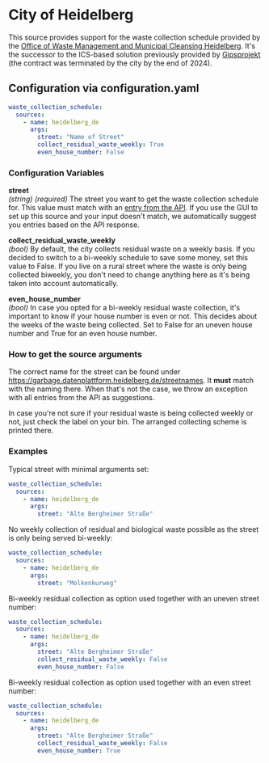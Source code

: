 # City of Heidelberg

This source provides support for the waste collection schedule provided by the [Office of Waste Management and Municipal Cleansing Heidelberg](https://www.heidelberg.de/abfall). It's the successor to the ICS-based solution previously provided by [Gipsprojekt](../ics/gipsprojekt_de.md) (the contract was terminated by the city by the end of 2024).

## Configuration via configuration.yaml

```yaml
waste_collection_schedule:
  sources:
    - name: heidelberg_de
      args:
        street: "Name of Street"
        collect_residual_waste_weekly: True
        even_house_number: False
```

### Configuration Variables

**street**  
*(string) (required)* The street you want to get the waste collection schedule for. This value must match with an [entry from the API](https://garbage.datenplattform.heidelberg.de/streetnames). If you use the GUI to set up this source and your input doesn't match, we automatically suggest you entries based on the API response.

**collect_residual_waste_weekly**  
*(bool)* By default, the city collects residual waste on a weekly basis. If you decided to switch to a bi-weekly schedule to save some money, set this value to False. If you live on a rural street where the waste is only being collected biweekly, you don't need to change anything here as it's being taken into account automatically.

**even_house_number**  
*(bool)* In case you opted for a bi-weekly residual waste collection, it's important to know if your house number is even or not. This decides about the weeks of the waste being collected. Set to False for an uneven house number and True for an even house number.

### How to get the source arguments
The correct name for the street can be found under https://garbage.datenplattform.heidelberg.de/streetnames. It **must** match with the naming there. When that's not the case, we throw an exception with all entries from the API as suggestions.

In case you're not sure if your residual waste is being collected weekly or not, just check the label on your bin. The arranged collecting scheme is printed there.

### Examples
Typical street with minimal arguments set:
```yaml
waste_collection_schedule:
  sources:
    - name: heidelberg_de
      args:
        street: "Alte Bergheimer Straße"
```

No weekly collection of residual and biological waste possible as the street is only being served bi-weekly:
```yaml
waste_collection_schedule:
  sources:
    - name: heidelberg_de
      args:
        street: "Molkenkurweg"
```

Bi-weekly residual collection as option used together with an uneven street number:
```yaml
waste_collection_schedule:
  sources:
    - name: heidelberg_de
      args:
        street: "Alte Bergheimer Straße"
        collect_residual_waste_weekly: False
        even_house_number: False
```

Bi-weekly residual collection as option used together with an even street number:
```yaml
waste_collection_schedule:
  sources:
    - name: heidelberg_de
      args:
        street: "Alte Bergheimer Straße"
        collect_residual_waste_weekly: False
        even_house_number: True
```